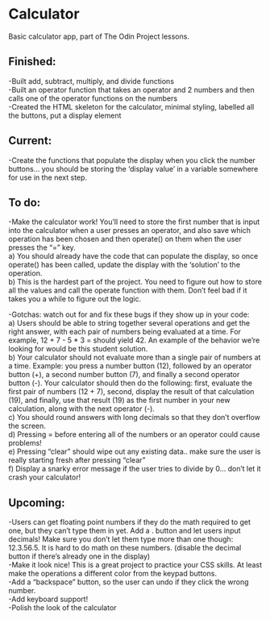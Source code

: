 # Calculator  

Basic calculator app, part of The Odin Project lessons.  

## Finished:  

-Built add, subtract, multiply, and divide functions  
-Built an operator function that takes an operator and 2 numbers and then calls one of the operator functions on the numbers  
-Created the HTML skeleton for the calculator, minimal styling, labelled all the buttons, put a display element  

## Current:  

-Create the functions that populate the display when you click the number buttons… you should be storing the ‘display value’ in a variable somewhere for use in the next step.  

## To do:  

-Make the calculator work! You’ll need to store the first number that is input into the calculator when a user presses an operator, and also save which operation has been chosen and then operate() on them when the user presses the “=” key.  
a) You should already have the code that can populate the display, so once operate() has been called, update the display with the ‘solution’ to the operation.  
b) This is the hardest part of the project. You need to figure out how to store all the values and call the operate function with them. Don’t feel bad if it takes you a while to figure out the logic.  

-Gotchas: watch out for and fix these bugs if they show up in your code:  
a) Users should be able to string together several operations and get the right answer, with each pair of numbers being evaluated at a time. For example, 12 + 7 - 5 * 3 = should yield 42. An example of the behavior we’re looking for would be this student solution.  
b) Your calculator should not evaluate more than a single pair of numbers at a time. Example: you press a number button (12), followed by an operator button (+), a second number button (7), and finally a second operator button (-). Your calculator should then do the following: first, evaluate the first pair of numbers (12 + 7), second, display the result of that calculation (19), and finally, use that result (19) as the first number in your new calculation, along with the next operator (-).  
c) You should round answers with long decimals so that they don’t overflow the screen.  
d) Pressing = before entering all of the numbers or an operator could cause problems!  
e) Pressing “clear” should wipe out any existing data.. make sure the user is really starting fresh after pressing “clear”  
f) Display a snarky error message if the user tries to divide by 0… don’t let it crash your calculator!  

## Upcoming:  

-Users can get floating point numbers if they do the math required to get one, but they can’t type them in yet. Add a . button and let users input decimals! Make sure you don’t let them type more than one though: 12.3.56.5. It is hard to do math on these numbers. (disable the decimal button if there’s already one in the display)  
-Make it look nice! This is a great project to practice your CSS skills. At least make the operations a different color from the keypad buttons.  
-Add a “backspace” button, so the user can undo if they click the wrong number.  
-Add keyboard support!  
-Polish the look of the calculator